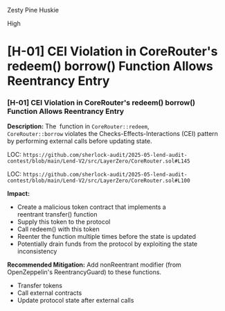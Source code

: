 Zesty Pine Huskie

High

# [H-01] CEI Violation in CoreRouter's redeem() borrow() Function Allows Reentrancy Entry

### [H-01] CEI Violation in CoreRouter's redeem()  borrow() Function Allows Reentrancy Entry

**Description:** 
The  function in `CoreRouter::redeem`, `CoreRouter::borrow` violates the Checks-Effects-Interactions (CEI) pattern by performing external calls before updating state. 

LOC: `https://github.com/sherlock-audit/2025-05-lend-audit-contest/blob/main/Lend-V2/src/LayerZero/CoreRouter.sol#L145`

LOC: `https://github.com/sherlock-audit/2025-05-lend-audit-contest/blob/main/Lend-V2/src/LayerZero/CoreRouter.sol#L100`

**Impact:** 
*  Create a malicious token contract that implements a reentrant transfer() function
*  Supply this token to the protocol
*  Call redeem() with this token
* Reenter the function multiple times before the state is updated
* Potentially drain funds from the protocol by exploiting the state inconsistency

**Recommended Mitigation:**
 Add nonReentrant modifier (from OpenZeppelin's ReentrancyGuard) to these functions.
- Transfer tokens
- Call external contracts
- Update protocol state after external calls